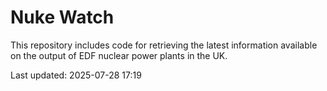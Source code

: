 # Nuke Watch

This repository includes code for retrieving the latest information available on the output of EDF nuclear power plants in the UK.

Last updated: 2025-07-28 17:19
